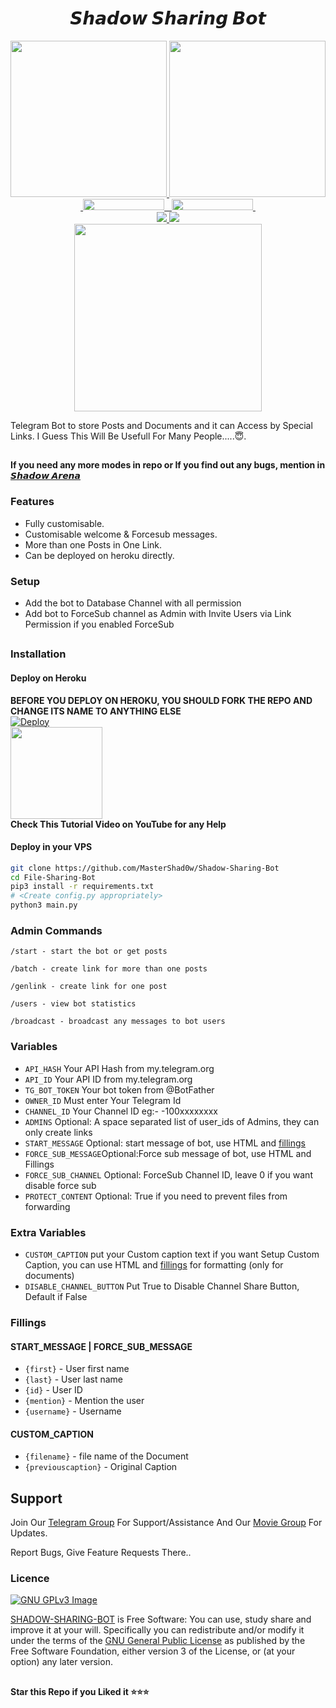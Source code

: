 <h1 align="center">
𝙎𝙝𝙖𝙙𝙤𝙬 𝙎𝙝𝙖𝙧𝙞𝙣𝙜 𝘽𝙤𝙩
</h1>

<p align="center">
  <a href="https://www.python.org">
    <img src="http://ForTheBadge.com/images/badges/made-with-python.svg" width ="250">
  </a>
  <a href="https://t.me/ShadowKing9o">
    <img src="https://telegra.ph/file/93a7e33b65dc93349c0be.jpg" width="250">
  </a><br>
  <a href="https://t.me/ShadowsArena">
    &nbsp;<img src="https://img.shields.io/badge/Shadow%20Arena-Channel-blue?style=plastic&logo=Telegram" width="130" height="18">&nbsp;
  </a>
  <a href="https://t.me/+9Zhp_GdQVctiNjc1">
    &nbsp;<img src="https://img.shields.io/badge/Movie%20Addaa-Group-blue?style=plastic&logo=Telegram" width="130" height="18">&nbsp;
  </a>
  <br>
  <a href="https://github.com/MasterShad0w/Shadow-Sharing-Bot/stargazers">
    <img src="https://img.shields.io/github/stars/MasterShad0w/Shadow-Sharing-Bot?style=social">
  </a>
  <a href="https://github.com/MasterShad0w/Shadow-Sharing-Bot/fork">
    <img src="https://img.shields.io/github/forks/MasterShad0w/Shadow-Sharing-Bot?label=Fork&style=social">
  </a>  
  <br>
  <a href="https://youtube.com/channel/UCqVIzF-2AhO_pY4uo8Rr5Hg">
    <img src="https://img.shields.io/badge/Subscribe-Shadow%20Arena-%23FA0606?style=for-the-badge&logo=Youtube" width="300">
  </a>
</p>


Telegram Bot to store Posts and Documents and it can Access by Special Links.
I Guess This Will Be Usefull For Many People.....😇. 

##

**If you need any more modes in repo or If you find out any bugs, mention in [𝙎𝙝𝙖𝙙𝙤𝙬 𝘼𝙧𝙚𝙣𝙖](https://www.telegram.dog/ShadowsArena)**

### Features
- Fully customisable.
- Customisable welcome & Forcesub messages.
- More than one Posts in One Link.
- Can be deployed on heroku directly.

### Setup

- Add the bot to Database Channel with all permission
- Add bot to ForceSub channel as Admin with Invite Users via Link Permission if you enabled ForceSub 

##
### Installation
#### Deploy on Heroku
**BEFORE YOU DEPLOY ON HEROKU, YOU SHOULD FORK THE REPO AND CHANGE ITS NAME TO ANYTHING ELSE**<br>
[![Deploy](https://www.herokucdn.com/deploy/button.svg)](https://heroku.com/deploy?template=https://github.com/MasterShad0w/Shadow-Sharing-Bot)</br>
<a href="https://youtu.be/LCrkRTMkmzE">
  <img src="https://img.shields.io/badge/How%20to-Deploy-red?logo=youtube" width="147">
</a><br>
**Check This Tutorial Video on YouTube for any Help**<br>


#### Deploy in your VPS
````bash
git clone https://github.com/MasterShad0w/Shadow-Sharing-Bot
cd File-Sharing-Bot
pip3 install -r requirements.txt
# <Create config.py appropriately>
python3 main.py
````

### Admin Commands

```
/start - start the bot or get posts

/batch - create link for more than one posts

/genlink - create link for one post

/users - view bot statistics

/broadcast - broadcast any messages to bot users
```

### Variables

* `API_HASH` Your API Hash from my.telegram.org
* `API_ID` Your API ID from my.telegram.org
* `TG_BOT_TOKEN` Your bot token from @BotFather
* `OWNER_ID` Must enter Your Telegram Id
* `CHANNEL_ID` Your Channel ID eg:- -100xxxxxxxx
* `ADMINS` Optional: A space separated list of user_ids of Admins, they can only create links
* `START_MESSAGE` Optional: start message of bot, use HTML and <a href='https://github.com/MasterShad0w/Shadow-Sharing-Bot/blob/main/README.md#start_message'>fillings</a>
* `FORCE_SUB_MESSAGE`Optional:Force sub message of bot, use HTML and Fillings
* `FORCE_SUB_CHANNEL` Optional: ForceSub Channel ID, leave 0 if you want disable force sub
* `PROTECT_CONTENT` Optional: True if you need to prevent files from forwarding

### Extra Variables

* `CUSTOM_CAPTION` put your Custom caption text if you want Setup Custom Caption, you can use HTML and <a href='https://github.com/MasterShad0w/Shadow-Sharing-Bot/blob/main/README.md#custom_caption'>fillings</a> for formatting (only for documents)
* `DISABLE_CHANNEL_BUTTON` Put True to Disable Channel Share Button, Default if False

### Fillings
#### START_MESSAGE | FORCE_SUB_MESSAGE

* `{first}` - User first name
* `{last}` - User last name
* `{id}` - User ID
* `{mention}` - Mention the user
* `{username}` - Username

#### CUSTOM_CAPTION

* `{filename}` - file name of the Document
* `{previouscaption}` - Original Caption


## Support   
Join Our [Telegram Group](https://www.telegram.dog/ShadowsArena) For Support/Assistance And Our [Movie Group](https://www.telegram.dog/+9Zhp_GdQVctiNjc1) For Updates.   
   
Report Bugs, Give Feature Requests There..   

### Licence
[![GNU GPLv3 Image](https://www.gnu.org/graphics/gplv3-127x51.png)](http://www.gnu.org/licenses/gpl-3.0.en.html)  

[SHADOW-SHARING-BOT](https://github.com/MasterShad0w/Shadow-Sharing-Bot/) is Free Software: You can use, study share and improve it at your
will. Specifically you can redistribute and/or modify it under the terms of the
[GNU General Public License](https://www.gnu.org/licenses/gpl.html) as
published by the Free Software Foundation, either version 3 of the License, or
(at your option) any later version. 

##

   **Star this Repo if you Liked it ⭐⭐⭐**

